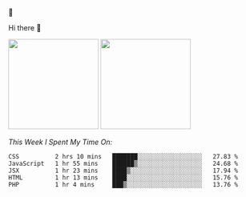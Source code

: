 
🚀 


Hi there 👋

<!--
**BambuTeam/BambuTeam** is a ✨ _special_ ✨ repository because its `README.md` (this file) appears on your GitHub profile.

Here are some ideas to get you started:

- 🔭 I’m currently working on ...
- 🌱 I’m currently learning ...
- 👯 I’m looking to collaborate on ...
- 🤔 I’m looking for help with ...
- 💬 Ask me about ...
- 📫 How to reach me: ...
- 😄 Pronouns: ...
- ⚡ Fun fact: ...
-->

<img height="180em" src="https://github-readme-stats.vercel.app/api?username=BambuTeam&show_icons=true&hide_border=true&&count_private=true&include_all_commits=true&theme=dark" />


<img height="180em" src="https://github-readme-stats.vercel.app/api/top-langs/?username=BambuTeam&layout=compact&theme=dark" />





*This Week I Spent My Time On:*
<!--START_SECTION:waka-->
```text
CSS          2 hrs 10 mins   ███████░░░░░░░░░░░░░░░░░░   27.83 % 
JavaScript   1 hr 55 mins    ██████▒░░░░░░░░░░░░░░░░░░   24.68 % 
JSX          1 hr 23 mins    ████▒░░░░░░░░░░░░░░░░░░░░   17.94 % 
HTML         1 hr 13 mins    ████░░░░░░░░░░░░░░░░░░░░░   15.76 % 
PHP          1 hr 4 mins     ███▒░░░░░░░░░░░░░░░░░░░░░   13.76 % 
```
<!--END_SECTION:waka-->
